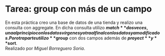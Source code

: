 # Tarea: group con más de un campo
En esta práctica creo una base de datos de una tienda y realizo una consulta con aggregate.
En dicha consulta utilizo **$match** dos veces, una al principio con los datos vírgenes y otra al final con los datos ya modificados.
Por otra parte utilizo **$group** con dos campos además de **$proyect** y **$sort**.  
Realizado por *Miguel Borreguero Soria*.